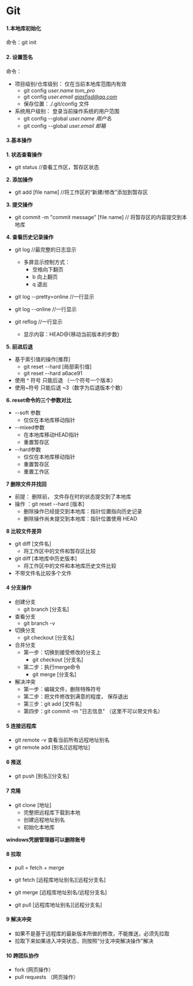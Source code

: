 # Git

#### 1.本地库初始化

命令：git init

#### 2. 设置签名

命令： 

- 项目级别/仓库级别： 仅在当前本地库范围内有效
  - git config *user.name tom_pro*
  - git config *user.email giasfjsd@qq.com*
  - 保存位置：./.git/config 文件
- 系统用户级别： 登录当前操作系统的用户范围
  - git config --global *user.name 用户名*
  - git config --global *user.email 邮箱*

#### 3.基本操作

**1. 状态查看操作**

- git status			//查看工作区，暂存区状态

**2. 添加操作**

- git add [file name]			//将工作区的“新建/修改”添加到暂存区

**3. 提交操作**

- git commit -m "commit message" [file name]			// 将暂存区的内容提交到本地库

**4. 查看历史记录操作**

- git log									//最完整的日志显示
  - 多屏显示控制方式：
    - 空格向下翻页
    - b 向上翻页
    - q 退出

- git log --pretty=online        //一行显示
-  git log --online                 //一行显示
- git reflog                            //一行显示
  - 显示内容：HEAD@{移动当前版本的步数}

**5. 前进后退**

- 基于索引值的操作[推荐]
  - git reset --hard [局部索引值]
  - git reset --hard a6ace91
- 使用 ^ 符号 只能后退 （一个符号一个版本）
- 使用~符号 只能后退 ~3（数字为后退版本个数）

**6. reset命令的三个参数对比**

- --soft 参数
  - 仅仅在本地库移动指针
- --mixed参数
  - 在本地库移动HEAD指针
  - 重置暂存区
- --hard参数
  - 仅仅在本地库移动指针
  - 重置暂存区
  - 重置工作区

**7 删除文件并找回**

- 前提： 删除前， 文件存在时的状态提交到了本地库
- 操作 ：git reset --hard [版本]
  - 删除操作已经提交到本地库：指针位置指向历史记录
  - 删除操作尚未提交到本地库：指针位置使用 HEAD

**8 比较文件差异**

- git diff [文件名]
  - 将工作区中的文件和暂存区比较
- git diff [本地库中历史版本]
  - 将工作区中的文件和本地库历史文件比较
- 不带文件名比较多个文件

#### 4 分支操作

- 创建分支
  - git branch [分支名]
- 查看分支
  - git branch -v
- 切换分支
  - git checkout [分支名]
- 合并分支
  - 第一步：切换到接受修改的分支上
    - git checkout [分支名]
  - 第二步：执行merge命令
    - git merge [分支名]
- 解决冲突
  - 第一步：编辑文件，删除特殊符号
  - 第二步：把文件修改到满意的程度， 保存退出
  - 第三步：git add [文件名]
  - 第四步：git commit -m "日志信息"          （这里不可以带文件名）

#### 5 连接远程库

- git remote -v 查看当前所有远程地址别名
- git remote add \[别名][远程地址]

#### 6 推送

- git push \[别名][分支名]

#### 7 克隆

- git clone [地址]
  - 完整把远程库下载到本地
  - 创建远程地址别名
  - 初始化本地库

**windows凭据管理器可以删除账号**

#### 8 拉取

- pull = fetch + merge

- git fetch \[远程库地址别名][远程分支名]
- git merge \[远程库地址别名/远程分支名]
- git pull \[远程库地址别名][远程分支名]

#### 9 解决冲突

- 如果不是基于远程库的最新版本所做的修改，不能推送，必须先拉取
- 拉取下来如果进入冲突状态，则按照“分支冲突解决操作”解决

#### 10 跨团队协作

- fork               (网页操作）
- pull requests     （网页操作）